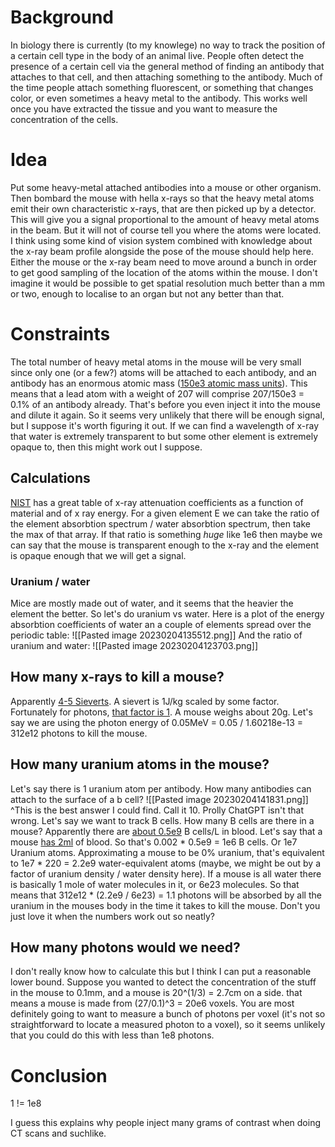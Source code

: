 # Background
In biology there is currently (to my knowlege) no way to track the position of a certain cell type in the body of an animal live.
People often detect the presence of a certain cell via the general method of finding an antibody that attaches to that cell, and then attaching something to the antibody. Much of the time people attach something fluorescent, or something that changes color, or even sometimes a heavy metal to the antibody. This works well once you have extracted the tissue and you want to measure the concentration of the cells. 

# Idea
Put some heavy-metal attached antibodies into a mouse or other organism. Then bombard the mouse with hella x-rays so that the heavy metal atoms emit their own characteristic x-rays, that are then picked up by a detector. 
This will give you a signal proportional to the amount of heavy metal atoms in the beam. But it will not of course tell you where the atoms were located. I think using some kind of vision system combined with knowledge about the x-ray beam profile alongside the pose of the mouse should help here. Either the mouse or the x-ray beam need to move around a bunch in order to get good sampling of the location of the atoms within the mouse.
I don't imagine it would be possible to get spatial resolution much better than a mm or two, enough to localise to an organ but not any better than that.

# Constraints
The total number of heavy metal atoms in the mouse will be very small since only one (or a few?) atoms will be attached to each antibody, and an antibody has an enormous atomic mass ([150e3 atomic mass units](https://www.ncbi.nlm.nih.gov/books/NBK27144/#:~:text=IgG%20antibodies%20are%20large%20molecules,3.2)). This means that a lead atom with a weight of 207 will comprise 207/150e3 = 0.1% of an antibody already. That's before you even inject it into the mouse and dilute it again.
So it seems very unlikely that there will be enough signal, but I suppose it's worth figuring it out.
If we can find a wavelength of x-ray that water is extremely transparent to but some other element is extremely opaque to, then this might work out I suppose.

## Calculations
[NIST](https://physics.nist.gov/PhysRefData/XrayMassCoef/tab3.html) has a great table of x-ray attenuation coefficients as a function of material and of x ray energy. 
For a given element E we can take the ratio of the element absorbtion spectrum / water absorbtion spectrum, then take the max of that array. If that ratio is something _huge_ like 1e6 then maybe we can say that the mouse is transparent enough to the x-ray and the element is opaque enough that we will get a signal.

### Uranium / water
Mice are mostly made out of water, and it seems that the heavier the element the better. So let's do uranium vs water. Here is a plot of the energy absorbtion coefficients of water an a couple of elements spread over the periodic table:
![[Pasted image 20230204135512.png]]
And the ratio of uranium and water:
![[Pasted image 20230204123703.png]]

## How many x-rays to kill a mouse?
Apparently [4-5 Sieverts](https://www.nrc.gov/reading-rm/basic-ref/glossary/lethal-dose-ld.html). A sievert is 1J/kg scaled by some factor. Fortunately for photons, [that factor is 1](https://www.ccohs.ca/oshanswers/phys_agents/ionizing.html). 
A mouse weighs about 20g. Let's say we are using the photon energy of 0.05MeV = 0.05 / 1.60218e-13 = 312e12 photons to kill the mouse.
## How many uranium atoms in the mouse?
Let's say there is 1 uranium atom per antibody. How many antibodies can attach to the surface of a b cell?
![[Pasted image 20230204141831.png]]
^This is the best answer I could find. Call it 10. Prolly ChatGPT isn't that wrong.
Let's say we want to track B cells. How many B cells are there in a mouse?
Apparently there are [about 0.5e9](https://assets.thermofisher.com/TFS-Assets/LSG/brochures/I-076357%20cell%20count%20table%20topp_WEB.pdf) B cells/L in blood. Let's say that a mouse [has 2ml](https://www.ksvdl.org/resources/news/diagnostic_insights_for_technicians/october2015/blood-collection-in-mouse.html) of blood. So that's 0.002 * 0.5e9 = 1e6 B cells. Or 1e7 Uranium atoms. Approximating a mouse to be 0% uranium, that's equivalent to 1e7 * 220 = 2.2e9 water-equivalent atoms (maybe, we might be out by a factor of uranium density / water density here).
If a mouse is all water there is basically 1 mole of water molecules in it, or 6e23 molecules. So that means that 312e12 * (2.2e9 / 6e23) = 1.1 photons will be absorbed by all the uranium in  the mouses body in the time it takes to kill the mouse. Don't you just love it when the numbers work out so neatly?

## How many photons would we need?
I don't really know how to calculate this but I think I can put a reasonable lower bound. Suppose you wanted to detect the concentration of the stuff in the mouse to 0.1mm, and a mouse is 20^(1/3) = 2.7cm on a side. that means a mouse is made from  (27/0.1)^3 = 20e6 voxels. You are most definitely going to want to measure a bunch of photons per voxel (it's not so straightforward to locate a measured photon to a voxel), so it seems unlikely that  you could do this with less than 1e8 photons.

# Conclusion
1 != 1e8

I guess this explains why people inject many grams of contrast when doing CT scans and suchlike.
